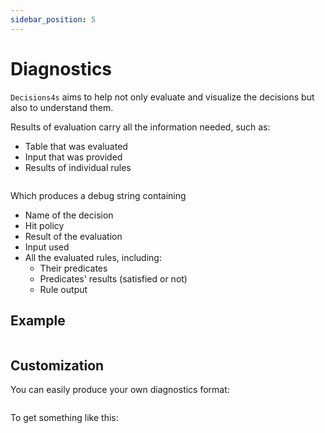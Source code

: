 ```yaml
---
sidebar_position: 5
---
```


# Diagnostics

`Decisions4s` aims to help not only evaluate and visualize the decisions but also to understand them.

Results of evaluation carry all the information needed, such as:

* Table that was evaluated
* Input that was provided
* Results of individual rules

```scala file=./main/scala/decisions4s/example/docs/DiagnosticsExample.scala start=start_diagnose end=end_diagnose
```

Which produces a debug string containing

* Name of the decision
* Hit policy
* Result of the evaluation
* Input used
* All the evaluated rules, including:
    * Their predicates
    * Predicates' results (satisfied or not)
    * Rule output

## Example

```text file=./test/resources/docs/pull-request-diagnostics.txt
```

## Customization

You can easily produce your own diagnostics format:

```scala file=./test/scala/decisions4s/example/docs/PullRequestDecisionTest.scala start=start_customization end=end_customization
```

To get something like this:

```text file=./test/resources/docs/pull-request-custom-diagnostics.txt
```
